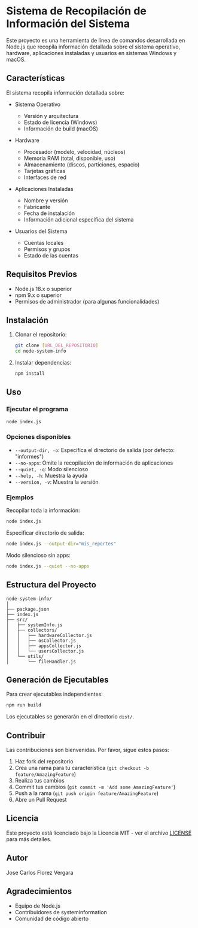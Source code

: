 # Sistema de Recopilación de Información del Sistema

Este proyecto es una herramienta de línea de comandos desarrollada en Node.js que recopila información detallada sobre el sistema operativo, hardware, aplicaciones instaladas y usuarios en sistemas Windows y macOS.

## Características

El sistema recopila información detallada sobre:

- Sistema Operativo
  - Versión y arquitectura
  - Estado de licencia (Windows)
  - Información de build (macOS)

- Hardware
  - Procesador (modelo, velocidad, núcleos)
  - Memoria RAM (total, disponible, uso)
  - Almacenamiento (discos, particiones, espacio)
  - Tarjetas gráficas
  - Interfaces de red

- Aplicaciones Instaladas
  - Nombre y versión
  - Fabricante
  - Fecha de instalación
  - Información adicional específica del sistema

- Usuarios del Sistema
  - Cuentas locales
  - Permisos y grupos
  - Estado de las cuentas

## Requisitos Previos

- Node.js 18.x o superior
- npm 9.x o superior
- Permisos de administrador (para algunas funcionalidades)

## Instalación

1. Clonar el repositorio:
   ```bash
   git clone [URL_DEL_REPOSITORIO]
   cd node-system-info
   ```

2. Instalar dependencias:
   ```bash
   npm install
   ```

## Uso

### Ejecutar el programa

```bash
node index.js
```

### Opciones disponibles

- `--output-dir, -o`: Especifica el directorio de salida (por defecto: "informes")
- `--no-apps`: Omite la recopilación de información de aplicaciones
- `--quiet, -q`: Modo silencioso
- `--help, -h`: Muestra la ayuda
- `--version, -v`: Muestra la versión

### Ejemplos

Recopilar toda la información:
```bash
node index.js
```

Especificar directorio de salida:
```bash
node index.js --output-dir="mis_reportes"
```

Modo silencioso sin apps:
```bash
node index.js --quiet --no-apps
```

## Estructura del Proyecto

```
node-system-info/
│
├── package.json
├── index.js
├── src/
│   ├── systemInfo.js
│   ├── collectors/
│   │   ├── hardwareCollector.js
│   │   ├── osCollector.js
│   │   ├── appsCollector.js
│   │   └── usersCollector.js
│   └── utils/
│       └── fileHandler.js
```

## Generación de Ejecutables

Para crear ejecutables independientes:

```bash
npm run build
```

Los ejecutables se generarán en el directorio `dist/`.

## Contribuir

Las contribuciones son bienvenidas. Por favor, sigue estos pasos:

1. Haz fork del repositorio
2. Crea una rama para tu característica (`git checkout -b feature/AmazingFeature`)
3. Realiza tus cambios
4. Commit tus cambios (`git commit -m 'Add some AmazingFeature'`)
5. Push a la rama (`git push origin feature/AmazingFeature`)
6. Abre un Pull Request

## Licencia

Este proyecto está licenciado bajo la Licencia MIT - ver el archivo [LICENSE](LICENSE) para más detalles.

## Autor

Jose Carlos Florez Vergara

## Agradecimientos

- Equipo de Node.js
- Contribuidores de systeminformation
- Comunidad de código abierto